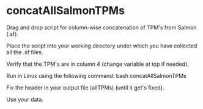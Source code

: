 # concatAllSalmonTPMs
Drag and drop script for column-wise concatenation of TPM's from Salmon (.sf). 

Place the script into your working directory under which you have collected all the .sf files.

Verify that the TPM's are in column 4 (change variable at top if needed).

Run in Linux using the following command:
bash concatAllSalmonTPMs

Fix the header in your output file (allTPMs) (until it get's fixed).

Use your data.
